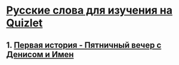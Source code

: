 # [Русские слова для изучения на Quizlet](https://quizlet.com/ru/1040946395/%D0%A0%D1%83%D1%81%D1%81%D0%BA%D0%B8%D0%B9-%D1%8F%D0%B7%D1%8B%D0%BA-flash-cards/?i=28rnxw&x=1jqt)

## 1. [Первая история - Пятничный вечер с Денисом и Имен](https://github.com/rus4help/russian-language/blob/main/stories/1.md)
